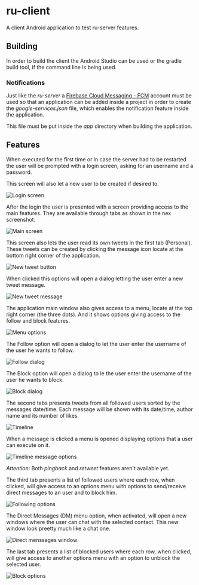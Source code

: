 # ru-client

A client Android application to test ru-server features.

## Building

In order to build the client the Android Studio can be used or the gradle build
tool, if the command line is being used.

### Notifications

Just like the *ru-server* a [Firebase Cloud Messaging - FCM](https://firebase.google.com)
account must be used so that an application can be added inside a project in
order to create the _google-services.json_ file, which enables the notification
feature inside the application.

This file must be put inside the _app_ directory when building the application.

## Features

When executed for the first time or in case the server had to be restarted the
user will be prompted with a login screen, asking for an username and a password.

This screen will also let a new user to be created if desired to.

![Login screen](images/login.png?raw=true)

After the login the user is presented with a screen providing access to the
main features. They are available through tabs as shown in the nex screenshot.

![Main screen](images/main_screen.png?raw=true)

This screen also lets the user read its own tweets in the first tab (Personal).
These tweets can be created by clicking the message icon locate at the bottom
right corner of the application.

![New tweet button](images/new_tweet_button.png?raw=true)

When clicked this options will open a dialog letting the user enter a new tweet
message.

![New tweet message](images/new_tweet_dialog.png?raw=true)

The application main window also gives access to a menu, locate at the top
right corner (the three dots). And it shows options giving access to the
follow and block features.

![Menu options](images/menu_options.png?raw=true)

The Follow option will open a dialog to let the user enter the username of
the user he wants to follow.

![Follow dialog](images/follow_dialog.png?raw=true)

The Block option will open a dialog to le the user enter the username of the
user he wants to block.

![Block dialog](images/block_dialog.png?raw=true)

The second tabs presents tweets from all followed users sorted by the messages
date/time. Each message will be shown with its date/time, author name and
its number of likes.

![Timeline](images/timeline.png?raw=true)

When a message is clicked a menu is opened displaying options that a user
can execute on it.

![Timeline message options](images/timeline_options.png?raw=true)

*Attention*: Both _pingback_ and _retweet_ features aren't available yet.

The third tab presents a list of followed users where each row, when clicked,
will give access to an options menu with options to send/receive direct
messages to an user and to block him.

![Following options](images/following_options.png?raw=true)

The Direct Messages (DM) menu option, when activated, will open a new
windows where the user can chat with the selected contact. This new
window look preetty much like a chat one.

![Direct menssages window](images/dm.png?raw=true)

The last tab presents a list of blocked users where each row, when clicked,
will give access to another options menu with an option to unblock the
selected user.

![Block options](images/blocked_options.png?raw=true)

